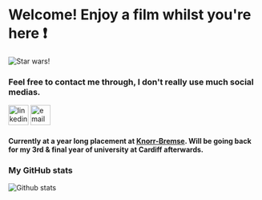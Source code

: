 # Welcome! Enjoy a film whilst you're here :exclamation:
![Star wars!](https://i.imgur.com/jjVNwSS.gif)

### Feel free to contact me through, I don't really use much social medias.
[<img src='https://cdn.jsdelivr.net/npm/simple-icons@3.0.1/icons/linkedin.svg' alt='linkedin' height='40'>](https://www.linkedin.com/in/steven-davies-cortes-8264a3187/)
[<img src='https://cdn.jsdelivr.net/npm/simple-icons@3.0.1/icons/gmail.svg' alt='email' height='40'>](stevenstdc@gmail.com)

#### Currently at a year long placement at [Knorr-Bremse](https://www.knorr-bremse.co.uk/en/). Will be going back for my 3rd & final year of university at Cardiff afterwards. 

### My GitHub stats
![Github stats](https://github-readme-stats.vercel.app/api?username=stivdc&show_icons=true)
